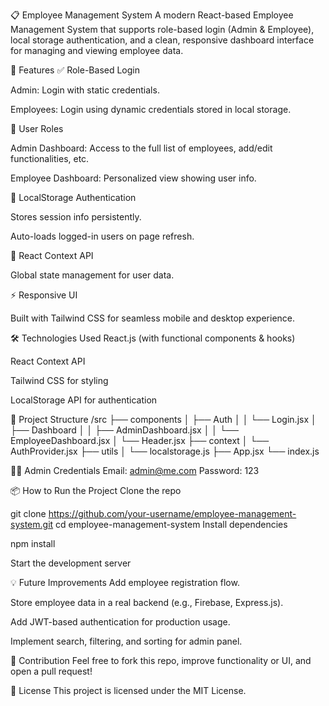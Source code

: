 📋 Employee Management System
A modern React-based Employee Management System that supports role-based login (Admin & Employee), local storage authentication, and a clean, responsive dashboard interface for managing and viewing employee data.

🚀 Features
✅ Role-Based Login

Admin: Login with static credentials.

Employees: Login using dynamic credentials stored in local storage.

👥 User Roles

Admin Dashboard: Access to the full list of employees, add/edit functionalities, etc.

Employee Dashboard: Personalized view showing user info.

💾 LocalStorage Authentication

Stores session info persistently.

Auto-loads logged-in users on page refresh.

🧠 React Context API

Global state management for user data.

⚡ Responsive UI

Built with Tailwind CSS for seamless mobile and desktop experience.

🛠️ Technologies Used
React.js (with functional components & hooks)

React Context API

Tailwind CSS for styling

LocalStorage API for authentication

📁 Project Structure
/src
├── components
│   ├── Auth
│   │   └── Login.jsx
│   ├── Dashboard
│   │   ├── AdminDashboard.jsx
│   │   └── EmployeeDashboard.jsx
│   └── Header.jsx
├── context
│   └── AuthProvider.jsx
├── utils
│   └── localstorage.js
├── App.jsx
└── index.js

🧑‍💻 Admin Credentials
Email: admin@me.com
Password: 123

📦 How to Run the Project
Clone the repo

git clone https://github.com/your-username/employee-management-system.git
cd employee-management-system
Install dependencies

npm install

Start the development server 

💡 Future Improvements
Add employee registration flow.

Store employee data in a real backend (e.g., Firebase, Express.js).

Add JWT-based authentication for production usage.

Implement search, filtering, and sorting for admin panel.

🤝 Contribution
Feel free to fork this repo, improve functionality or UI, and open a pull request!

📄 License
This project is licensed under the MIT License.



